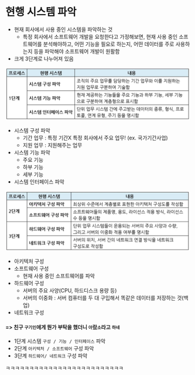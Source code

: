 # 현행 시스템 파악

* 현재 회사에서 사용 중인 시스템을 파악하는 것
  * 특정 회사에서 소프트웨어 개발을 요청한다고 가정해보면, 현재 사용 중인 소프트웨어를 분석해야하고, 어떤 기능을 필요로 하는지, 어떤 데이터를 주로 사용하는지 등을 파악해야 소프트웨어 개발이 원활함
* 크게 3단계로 나누어져 있음

![image-20220627014629246](04_현행시스템파악.assets/image-20220627014629246.png)

* 시스템 구성 파악
  * 기간 업무 : 특정 기간X 특정 회사에서 주요 업무! (ex. 국가기간사업)
  * 지원 업무 : 지원해주는 업무
* 시스템 기능 파악
  * 주요 기능
  * 하부 기능
  * 세부 기능
* 시스템 인터페이스 파악

![image-20220627015021640](04_현행시스템파악.assets/image-20220627015021640.png)

* 아키텍처 구성
* 소프트웨어 구성
  * 현재 사용 중인 소프트웨어를 파악
* 하드웨어 구성
  * 서버의 주요 사양(CPU, 하드디스크 용량 등)
  * 서버의 이중화 : 서버 컴퓨터를 두 대 구입해서 똑같은 데이터를 저장하는 것(백업)
* 네트워크 구성

#### => 친구 `구기인`에게 뭔가 부탁을 했더니 `아`랐`소`라고 `하네`

* 1단계 시스템 `구성 / 기능 / 인터페이스` 파악
* 2단계 `아키텍처 / 소프트웨어` 구성 파악
* 3단계 `하드웨어/ 네트워크` 구성 파악

ㅋㅋㅋㅋㅋㅋㅋㅋㅋㅋㅋㅋㅋㅋㅋㅋㅋㅋㅋㅋㅋㅋㅋㅋㅋ